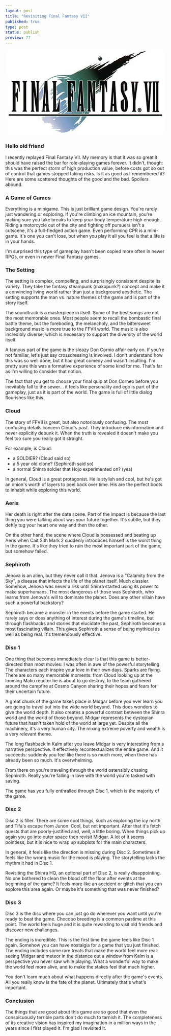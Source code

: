 ```yaml
---
layout: post
title: "Revisiting Final Fantasy VII"
published: true
type: post
status: publish
preview: 77
---
```


<img class="alignright" src="/images/ffvii.jpg">

### Hello old friend

I recently replayed Final Fantasy VII. My memory is that it was so great it should have raised the bar for role-playing games forever. It didn't, though: this was the perfect storm of high production value, before costs got so out of control that games stopped taking risks. Is it as good as I remembered it? Here are some scattered thoughts of the good and the bad. Spoilers abound.

### A Game of Games

Everything is a minigame. This is just brilliant game design. You're rarely just wandering or exploring. If you're climbing an ice mountain, you're making sure you take breaks to keep your body temperature high enough. Riding a motorcycle out of the city and fighting off pursuers isn't a cutscene, it's a full-fledged action game. Even performing CPR is a mini-game. It's one you can't lose, but when you play it all you feel is that a life is in your hands.

I'm surprised this type of gameplay hasn't been copied more often in newer RPGs, or even in newer Final Fantasy games.

### The Setting

The setting is complex, compelling, and surprisingly consistent despite its variety. They take the fantasy steampunk (makopunk?) concept and make it a convincing living world rather than just a background aesthetic. The setting supports the man vs. nature themes of the game and is part of the story itself.

The soundtrack is a masterpiece in itself. Some of the best songs are not the most memorable ones. Most people seem to recall the bombastic final battle theme, but the foreboding, the melancholy, and the bittersweet background music is more true to the FFVII world. The music is also incredibly diverse, which is necessary to support the diversity of the world itself.

A famous part of the game is the sleazy Don Cornio affair early on. If you're not familiar, let's just say crossdressing is involved. I don't understand how this was so well done, but it had great comedy and wasn't insulting. I'm pretty sure this was a formative experience of some kind for me. That's far as I'm willing to consider that notion.

The fact that you get to choose your final quip at Don Corneo before you inevitably fall to the sewer... it feels like personality and ego is part of the gameplay, just as it is part of the world. The game is full of little dialog flourishes like this.

### Cloud

The story of FFVII is great, but also notoriously confusing. The most confusing details concern Cloud's past. They introduce misinformation and never explicitly debunk it. When the truth is revealed it doesn't make you feel too sure you really got it straight.

For example, is Cloud:

* a SOLDIER? (Cloud said so)
* a 5 year old clone? (Sephiroth said so)
* a normal Shinra soldier that Hojo experimented on? (yes)

In general, Cloud is a great protagonist. He is stylish and cool, but he's got an onion's worth of layers to peel back over time. His are the perfect boots to inhabit while exploring this world.

### Aeris

Her death is right after the date scene. Part of the impact is because the last thing you were talking about was your future together. It's subtle, but they deftly tug your heart one way and then the other.

On the other hand, the scene where Cloud is possessed and beating up Aeris when Cait Sith Mark 2 suddenly introduces himself is the worst thing in the game. It's like they tried to ruin the most important part of the game, but somehow failed.

### Sephiroth

Jenova is an alien, but they never call it that. Jenova is a "Calamity from the Sky", a disease that infects the life of the planet itself. Much classier. Somehow, Jenova was never a risk until Shinra started using its power to make superhumans. The most dangerous of those was Sephiroth, who learns from Jenova's will to dominate the planet. Does any other villain have such a powerful backstory?

Sephiroth became a monster in the events before the game started. He rarely says or does anything of interest during the game's timeline, but through flashbacks and stories that elucidate the past, Sephiroth becomes a most fascinating villain. This gives Sephiroth a sense of being mythical as well as being real. It's tremendously effective.

### Disc 1

One thing that becomes immediately clear is that this game is better-directed than most movies: I was often in awe of the powerful storytelling. The characters each inspire your love in their own days. Sparks are flying. There are so many memorable moments: from Cloud looking up at the looming Mako reactor he is about to go destroy, to the team gathered around the campfire at Cosmo Canyon sharing their hopes and fears for their uncertain future.

A great chunk of the game takes place in Midgar before you ever learn you are going to travel out into the wide world beyond. This does wonders to give the world depth. It also creates a powerful contrast between the Shinra world and the world of those beyond. Midgar represents the dystopian future that hasn't taken hold of the world at large yet. Despite all the machinery, it's a very human city. The mixing extreme poverty and wealth is a very relevant theme.

The long flashback in Kalm after you leave Midgar is very interesting from a narrative perspective. It effectively recontextualizes the entire game. And it succeeds: suddenly you feel like there is so much more, when there has already been so much. It's overwhelming.

From there on you're traveling through the world ostensibly chasing Sephiroth. Really you're falling in love with the world you're tasked with saving.

The game has you fully enthralled through Disc 1, which is the majority of the game.

### Disc 2

Disc 2 is filler. There are some cool things, such as exploring the icy north and Tifa's escape from Junon. Cool, but not important. After that it's fetch quests that are poorly-justified and, well, a little boring. When things pick up again you go into outer space then revisit Midgar. A lot of it seems pointless, but it is nice to wrap up subplots for the main characters.

In general, it feels like the direction is missing during Disc 2. Sometimes it feels like the wrong music for the mood is playing. The storytelling lacks the rhythm it had in Disc 1.

Revisiting the Shinra HQ, an optional part of Disc 2, is really disappointing. No one bothered to clean the blood off the floor after events at the beginning of the game? It feels more like an accident or glitch that you can explore this area again. Or maybe it's something that was never finished?

### Disc 3

Disc 3 is the disc where you can just go do wherever you want until you're ready to beat the game. Chocobo breeding is a common pastime at this point. The world feels huge and it is quite rewarding to visit old friends and discover new challenges.

The ending is incredible. This is the first time the game feels like Disc 1 again. Somehow you can have nostalgia for a game that you just finished. The ending includes some rare treats that make the world feel more real: seeing Midgar and meteor in the distance out a window from Kalm is a perspective you never saw while playing. What a wonderful way to make the world feel more alive, and to make the stakes feel that much higher.

You don't learn much about what happens directly after the game's events. All you really know is the fate of the planet. Ultimately that's what's important.

### Conclusion

The things that are good about this game are so good that even the conspicuously terrible parts don't do much to tarnish it. The completeness of its creative vision has inspired my imagination in a million ways in the years since I first played it. I'm glad I revisited it.
